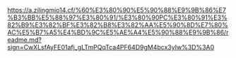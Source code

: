 https://a.zilingmio14.cf/%60%E3%80%90%E5%90%88%E9%9B%86%E7%B3%BB%E5%88%97%E3%80%91/%E3%80%90PC%E3%80%91%E3%82%B9%E3%82%BF%E3%82%B8%E3%82%AA%E5%90%8D%E7%80%AC%E5%B7%A5%E4%BD%9C%E5%AE%A4%E5%90%88%E9%9B%86/readme.md?sign=CwXLsfAyFE01afj_gLTmPQqTca4PF64D9gM4bcx3yIw%3D%3A0